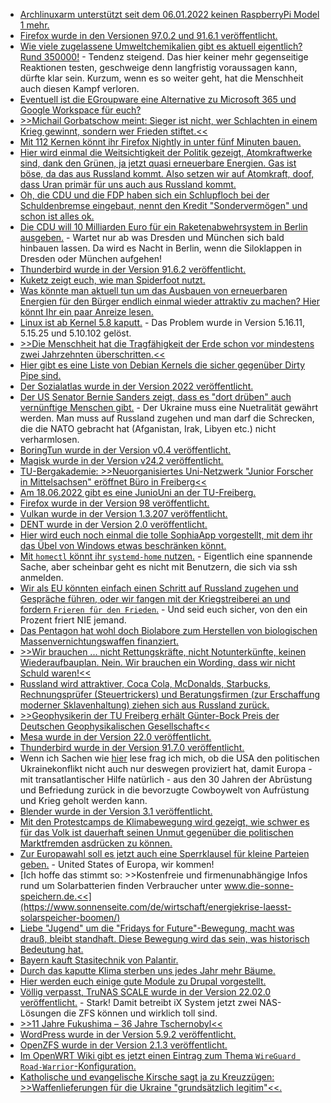 * [Archlinuxarm unterstützt seit dem 06.01.2022 keinen RaspberryPi Model 1 mehr.](https://archlinuxarm.org/forum/viewtopic.php?f=7&t=15783&hilit=build+os)
* [Firefox wurde in den Versionen 97.0.2 und 91.6.1 veröffentlicht.](https://www.bleepingcomputer.com/news/security/mozilla-firefox-9702-fixes-two-actively-exploited-zero-day-bugs/)
* [Wie viele zugelassene Umweltchemikalien gibt es aktuell eigentlich? Rund 350000!](https://www.sonnenseite.com/de/umwelt/zahl-der-umweltchemikalien-wird-unbeherrschbar/) - Tendenz steigend. Das hier keiner mehr gegenseitige Reaktionen testen, geschweige denn langfristig voraussagen kann, dürfte klar sein. Kurzum, wenn es so weiter geht, hat die Menschheit auch diesen Kampf verloren.
* [Eventuell ist die EGroupware eine Alternative zu Microsoft 365 und Google Workspace für euch?](https://opensource.com/article/22/3/open-source-egroupware)
* [>>Michail Gorbatschow meint: Sieger ist nicht, wer Schlachten in einem Krieg gewinnt, sondern wer Frieden stiftet.<<](https://www.sonnenseite.com/de/franz-alt/kommentare-interviews/michail-gorbatschow-nie-wieder-krieg/)
* [Mit 112 Kernen könnt ihr Firefox Nightly in unter fünf Minuten bauen.](https://utcc.utoronto.ca/~cks/space/blog/linux/BigServerFastFirefoxBuild)
* [Hier wird einmal die Weitsichtigkeit der Politik gezeigt, Atomkraftwerke sind, dank den Grünen, ja jetzt quasi erneuerbare Energien. Gas ist böse, da das aus Russland kommt. Also setzen wir auf Atomkraft, doof, dass Uran primär für uns auch aus Russland kommt.](https://blog.fefe.de/?ts=9cdbb19e)
* [Oh, die CDU und die FDP haben sich ein Schlupfloch bei der Schuldenbremse eingebaut, nennt den Kredit "Sondervermögen" und schon ist alles ok.](https://blog.fefe.de/?ts=9cdbaa9d)
* [Die CDU will 10 Milliarden Euro für ein Raketenabwehrsystem in Berlin ausgeben.](https://blog.fefe.de/?ts=9cdbf754) - Wartet nur ab was Dresden und München sich bald hinbauen lassen. Da wird es Nacht in Berlin, wenn die Siloklappen in Dresden oder München aufgehen!
* [Thunderbird wurde in der Version 91.6.2 veröffentlicht.](https://www.borncity.com/blog/2022/03/07/thunderbird-version-91-6-2/)
* [Kuketz zeigt euch, wie man Spiderfoot nutzt.](https://www.kuketz-blog.de/spiderfoot-osint-tool-open-source-intelligence-zur-analyse-und-aufklaerung/)
* [Was könnte man aktuell tun um das Ausbauen von erneuerbaren Energien für den Bürger endlich einmal wieder attraktiv zu machen? Hier könnt Ihr ein paar Anreize lesen.](https://www.sonnenseite.com/de/politik/es-braucht-ein-erneuerbare-energien-notgesetz-een-zur-bekaempfung-der-energiekrise/)
* [Linux ist ab Kernel 5.8 kaputt.](https://www.borncity.com/blog/2022/03/08/dirty-pipe-linux-schwachstelle-ermglicht-root-zugriff/) - Das Problem wurde in Version 5.16.11, 5.15.25 und 5.10.102 gelöst.
* [>>Die Menschheit hat die Tragfähigkeit der Erde schon vor mindestens zwei Jahrzehnten überschritten.<<](https://www.sonnenseite.com/de/zukunft/club-of-rome-es-gibt-sie-die-grenzen-des-wachstums/)
* [Hier gibt es eine Liste von Debian Kernels die sicher gegenüber Dirty Pipe sind.](https://security-tracker.debian.org/tracker/CVE-2022-0847)
* [Der Sozialatlas wurde in der Version 2022 veröffentlicht.](https://www.sonnenseite.com/de/tipps/sozialatlas-zeigt-herausforderungen-fuer-den-sozialen-zusammenhalt/)
* [Der US Senator Bernie Sanders zeigt, dass es "dort drüben" auch vernünftige Menschen gibt.](https://weltnetz.tv/video/2598-us-senator-bernie-sanders-fordert-die-neutralitaet-der-ukraine) - Der Ukraine muss eine Nuetralität gewährt werden. Man muss auf Russland zugehen und man darf die Schrecken, die die NATO gebracht hat (Afganistan, Irak, Libyen etc.) nicht verharmlosen.
* [BoringTun wurde in der Version v0.4 veröffentlicht.](https://www.phoronix.com/scan.php?page=news_item&px=BoringTun-0.4-Released)
* [Magisk wurde in der Version v24.2 veröffentlicht.](https://github.com/topjohnwu/Magisk/releases/tag/v24.2)
* [TU-Bergakademie: >>Neuorganisiertes Uni-Netzwerk "Junior Forscher in Mittelsachsen" eröffnet Büro in Freiberg<<](https://tu-freiberg.de/presse/neuorganisiertes-uni-netzwerk-junior-forscher-in-mittelsachsen-eroeffnet-buero-in-freiberg)
* [Am 18.06.2022 gibt es eine JunioUni an der TU-Freiberg.](https://tu-freiberg.de/junioruni)
* [Firefox wurde in der Version 98 veröffentlicht.](https://lwn.net/Articles/887162/)
* [Vulkan wurde in der Version 1.3.207 veröffentlicht.](https://www.phoronix.com/scan.php?page=news_item&px=Vulkan-1.3.207-Released)
* [DENT wurde in der Version 2.0 veröffentlicht.](https://lwn.net/Articles/887213/)
* [Hier wird euch noch einmal die tolle SophiaApp vorgestellt, mit dem ihr das Übel von Windows etwas beschränken könnt.](https://4sysops.com/archives/sophiapp-tweak-windows-10-settings-with-a-gui/)
* [Mit `homectl` könnt ihr `systemd-home` nutzen.](https://opensource.com/article/22/3/manage-users-home-directory-systemd-homed) - Eigentlich eine spannende Sache, aber scheinbar geht es nicht mit Benutzern, die sich via ssh anmelden.
* [Wir als EU könnten einfach einen Schritt auf Russland zugehen und Gespräche führen, oder wir fangen mit der Kriegstreiberei an und fordern `Frieren für den Frieden`.](https://blog.fefe.de/?ts=9cd65876) - Und seid euch sicher, von den ein Prozent friert NIE jemand.
* [Das Pentagon hat wohl doch Biolabore zum Herstellen von biologischen Massenvernichtungswaffen finanziert.](https://blog.fefe.de/?ts=9cd65613)
* [>>Wir brauchen ... nicht Rettungskräfte, nicht Notunterkünfte, keinen Wiederaufbauplan. Nein. Wir brauchen ein Wording, dass wir nicht Schuld waren!<<](https://blog.fefe.de/?ts=9cd649f1)
* [Russland wird attraktiver, Coca Cola, McDonalds, Starbucks, Rechnungsprüfer (Steuertrickers) und Beratungsfirmen (zur Erschaffung moderner Sklavenhaltung) ziehen sich aus Russland zurück.](https://blog.fefe.de/?ts=9cd93319)
* [>>Geophysikerin der TU Freiberg erhält Günter-Bock Preis der Deutschen Geophysikalischen Gesellschaft<<](https://tu-freiberg.de/presse/geophysikerin-der-tu-freiberg-erhaelt-guenter-bock-preis-der-deutschen-geophysikalischen-gese)
* [Mesa wurde in der Version 22.0 veröffentlicht.](https://www.phoronix.com/scan.php?page=news_item&px=Mesa-22.0-Released)
* [Thunderbird wurde in der Version 91.7.0 veröffentlicht.](https://www.borncity.com/blog/2022/03/09/thunderbird-version-91-7-0/)
* Wenn ich Sachen wie [hier](https://verfassungsblog.de/ausgesetzte-wehrpflicht/) lese frag ich mich, ob die USA den politischen Ukrainekonflikt nicht auch nur deswegen proviziert hat, damit Europa - mit transatlantischer Hilfe natürlich - aus den 30 Jahren der Abrüstung und Befriedung zurück in die bevorzugte Cowboywelt von Aufrüstung und Krieg geholt werden kann.
* [Blender wurde in der Version 3.1 veröffentlicht.](https://lwn.net/Articles/887359/)
* [Mit den Protestcamps de Klimabewegung wird gezeigt, wie schwer es für das Volk ist dauerhaft seinen Unmut gegenüber die politischen Marktfremden asdrücken zu können.](https://freiheitsrechte.org/klimacamps/)
* [Zur Europawahl soll es jetzt auch eine Sperrklausel für kleine Parteien geben.](https://www.patrick-breyer.de/affront-gegen-bundesverfassungsgericht-sperrklausel-zur-europawahl-soll-ueber-bruessel-durchgedrueckt-werden/) - United States of Europa, wir kommen!
* [Ich hoffe das stimmt so: >>Kostenfreie und firmenunabhängige Infos rund um Solarbatterien finden Verbraucher unter www.die-sonne-speichern.de.<<](https://www.sonnenseite.com/de/wirtschaft/energiekrise-laesst-solarspeicher-boomen/)
* [Liebe "Jugend" um die "Fridays for Future"-Bewegung, macht was drauß, bleibt standhaft. Diese Bewegung wird das sein, was historisch Bedeutung hat.](https://freiheitsrechte.org/klimacamps-interview-luca-salis/)
* [Bayern kauft Stasitechnik von Palantir.](https://netzpolitik.org/2022/umstrittener-ueberwachungskonzern-bayerns-polizei-setzt-bald-software-von-palantir-ein/)
* [Durch das kaputte Klima sterben uns jedes Jahr mehr Bäume.](https://www.sonnenseite.com/de/umwelt/waldverluste-beispiellos/)
* [Hier werden euch einige gute Module zu Drupal vorgestellt.](https://opensource.com/article/22/3/drupal-advanced-blogging-platform)
* [Völlig verpasst, TruNAS SCALE wurde in der Version 22.02.0 veröffentlicht.](https://www.truenas.com/community/threads/truenas-scale-22-02-0-angelfish-release.99233/) - Stark! Damit betreibt iX System jetzt zwei NAS-Lösungen die ZFS können und wirklich toll sind.
* [>>11 Jahre Fukushima – 36 Jahre Tschernobyl<<](https://www.sonnenseite.com/de/politik/11-jahre-fukushima-36-jahre-tschernobyl/)
* [WordPress wurde in der Version 5.9.2 veröffentlicht.](https://wordpress.org/news/2022/03/wordpress-5-9-2-security-maintenance-release/)
* [OpenZFS wurde in der Version 2.1.3 veröffentlicht.](https://www.phoronix.com/scan.php?page=news_item&px=OpenZFS-2.1.3)
* [Im OpenWRT Wiki gibt es jetzt einen Eintrag zum Thema `WireGuard Road-Warrior`-Konfiguration.](https://openwrt.org/docs/guide-user/services/vpn/wireguard/road-warrior)
* [Katholische und evangelische Kirsche sagt ja zu Kreuzzügen: >>Waffenlieferungen für die Ukraine "grundsätzlich legitim"<<.](https://blog.fefe.de/?ts=9cd49a21)
